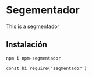 # Segementador

This is a segmentador

## Instalación

`npm i npm-segmentador`

```
const hi require('segmentador')

```